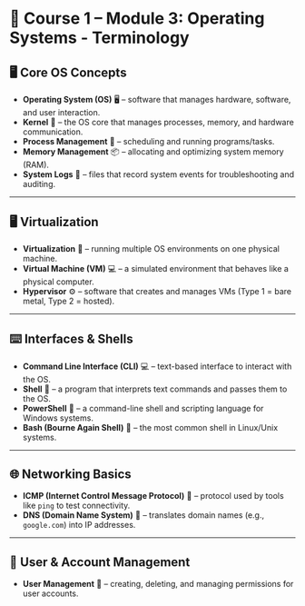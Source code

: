 # 📖 Course 1 – Module 3: Operating Systems - Terminology

## 🖥️ Core OS Concepts
- **Operating System (OS)** 🖥️ – software that manages hardware, software, and user interaction.  
- **Kernel** 🧠 – the OS core that manages processes, memory, and hardware communication.  
- **Process Management** 🔄 – scheduling and running programs/tasks.  
- **Memory Management** 📦 – allocating and optimizing system memory (RAM).  
- **System Logs** 📜 – files that record system events for troubleshooting and auditing.  

---

## 🖥️ Virtualization
- **Virtualization** 🧩 – running multiple OS environments on one physical machine.  
- **Virtual Machine (VM)** 💻 – a simulated environment that behaves like a physical computer.  
- **Hypervisor** ⚙️ – software that creates and manages VMs (Type 1 = bare metal, Type 2 = hosted).  

---

## ⌨️ Interfaces & Shells
- **Command Line Interface (CLI)** 💻 – text-based interface to interact with the OS.  
- **Shell** 🐚 – a program that interprets text commands and passes them to the OS.  
- **PowerShell** 🔷 – a command-line shell and scripting language for Windows systems.  
- **Bash (Bourne Again Shell)** 🐧 – the most common shell in Linux/Unix systems.  

---

## 🌐 Networking Basics
- **ICMP (Internet Control Message Protocol)** 🏓 – protocol used by tools like `ping` to test connectivity.  
- **DNS (Domain Name System)** 📖 – translates domain names (e.g., `google.com`) into IP addresses.  

---

## 👥 User & Account Management
- **User Management** 👥 – creating, deleting, and managing permissions for user accounts.  
